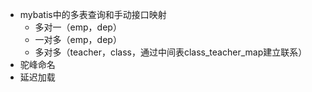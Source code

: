 * mybatis中的多表查询和手动接口映射
    * 多对一（emp，dep）
    * 一对多（emp，dep）
    * 多对多（teacher，class，通过中间表class_teacher_map建立联系）
* 驼峰命名
* 延迟加载

      
     
      